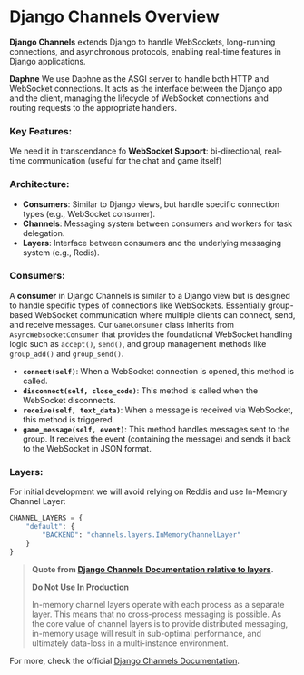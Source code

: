 # Django Channels Overview

**Django Channels** extends Django to handle WebSockets, long-running connections, and asynchronous protocols, enabling real-time features in Django applications.

**Daphne** 
We use Daphne as the ASGI server to handle both HTTP and WebSocket connections. It acts as the interface between the Django app and the client, managing the lifecycle of WebSocket connections and routing requests to the appropriate handlers.



### Key Features:
We need it in transcendance fo **WebSocket Support**: bi-directional, real-time communication (useful for the chat and game itself)

### Architecture:
- **Consumers**: Similar to Django views, but handle specific connection types (e.g., WebSocket consumer).
- **Channels**: Messaging system between consumers and workers for task delegation.
- **Layers**: Interface between consumers and the underlying messaging system (e.g., Redis).


### Consumers:
A **consumer** in Django Channels is similar to a Django view but is designed to handle specific types of connections like WebSockets. Essentially group-based WebSocket communication where multiple clients can connect, send, and receive messages.
Our `GameConsumer` class inherits from `AsyncWebsocketConsumer` that provides the foundational WebSocket handling logic such as `accept()`, `send()`, and group management methods like `group_add()` and `group_send()`.

- **`connect(self)`**: When a WebSocket connection is opened, this method is called. 
- **`disconnect(self, close_code)`**: This method is called when the WebSocket disconnects.
- **`receive(self, text_data)`**: When a message is received via WebSocket, this method is triggered.
- **`game_message(self, event)`**: This method handles messages sent to the group. It receives the event (containing the message) and sends it back to the WebSocket in JSON format.


### Layers:
For initial development we will avoid relying on Reddis and use In-Memory Channel Layer:

```python
CHANNEL_LAYERS = {
    "default": {
        "BACKEND": "channels.layers.InMemoryChannelLayer"
    }
}
```
> **Quote from [Django Channels Documentation relative to layers](https://channels.readthedocs.io/en/stable/topics/channel_layers.html).**
> 
> **Do Not Use In Production**
> 
> In-memory channel layers operate with each process as a separate layer. This means that no cross-process messaging is possible. As the core value of channel layers is to provide distributed messaging, in-memory usage will result in sub-optimal performance, and ultimately data-loss in a multi-instance environment.



For more, check the official [Django Channels Documentation](https://channels.readthedocs.io/).


